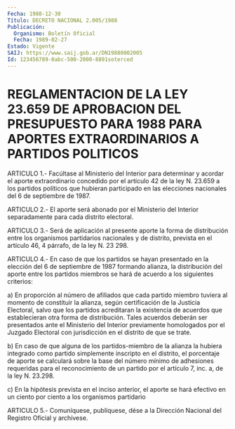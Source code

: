 ```yaml
---
Fecha: 1988-12-30
Título: DECRETO NACIONAL 2.005/1988
Publicación:
  Organismo: Boletín Oficial
  Fecha: 1989-02-27
Estado: Vigente
SAIJ: https://www.saij.gob.ar/DN19880002005
Id: 123456789-0abc-500-2000-8891soterced
---
```

# REGLAMENTACION  DE LA LEY 23.659 DE APROBACION DEL PRESUPUESTO PARA 1988 PARA APORTES EXTRAORDINARIOS A PARTIDOS POLITICOS

<a id="1"></a>
ARTICULO  1.-  Facúltase  al  Ministerio  del  Interior  para determinar  y  acordar  el  aporte  extraordinario concedido por el artículo  42  de  la  ley N. 23.659 a los  partidos  políticos  que hubieran  participado  en   las  elecciones  nacionales  del  6  de septiembre de 1987.

<a id="2"></a>
ARTICULO  2.-  El  aporte  será  abonado por el Ministerio del Interior separadamente para cada distrito electoral.

<a id="3"></a>
ARTICULO 3.- Será de aplicación al presente aporte la forma de distribución  entre  los  organismos  partidarios  nacionales  y de distrito,  prevista  en  el artículo 46, 4 párrafo, de la ley N. 23 298.

<a id="4"></a>
ARTICULO 4.- En caso de que los partidos se hayan presentado en la elección  del  6  de  septiembre  de  1987  formando alianza, la distribución  del  aporte entre los partidos miembros  se  hará  de acuerdo a los siguientes criterios:

a) En proporción al  número  de  afiliados que cada partido miembro tuviera al momento de constituir la  alianza,  según  certificación de  la  Justicia  Electoral, salvo que los partidos acreditaran  la existencia de acuerdos que establecieran otra forma de distribución.  Tales  acuerdos  deberán  ser  presentados  ante  el Ministerio del Interior  previamente  homologados  por  el  Juzgado Electoral  con  jurisdicción  en  el distrito de que se trate.

b) En caso de que alguna de los partidos-miembro  de  la alianza la hubiera  integrado  como  partido  simplemente  inscripto  en    el distrito,  el  porcentaje  de aporte se calculará sobre la base del número mínimo de adhesiones  requeridas  para  el reconocimiento de un  partido por el artículo 7, inc. a, de la ley  N.  23.298.

c) En  la  hipótesis  prevista  en el inciso anterior, el aporte se hará efectivo en un ciento por ciento  a  los organismos partidario

<a id="5"></a>
ARTICULO  5.-  Comuníquese,  publíquese,  dése  a la Dirección Nacional del Registro Oficial y archívese.